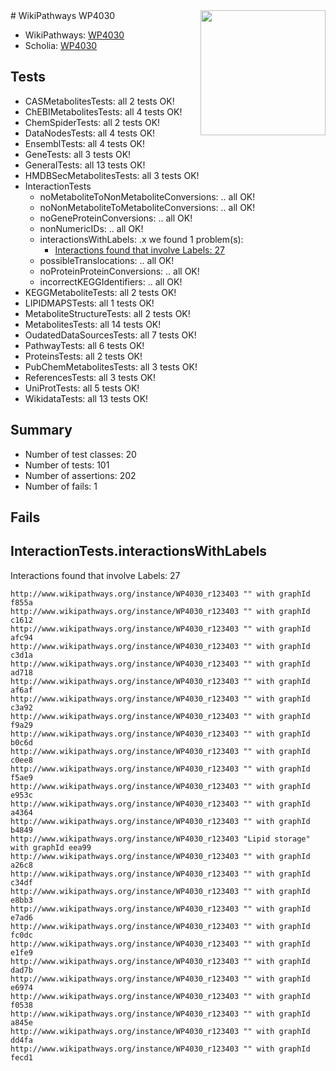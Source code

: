 <img style="float: right; width: 200px" src="https://upload.wikimedia.org/wikipedia/commons/thumb/8/83/Wplogo_with_text_500.png/640px-Wplogo_with_text_500.png" />
# WikiPathways WP4030

* WikiPathways: [WP4030](https://new.wikipathways.org/pathways/WP4030)
* Scholia: [WP4030](https://scholia.toolforge.org/wikipathways/WP4030)
## Tests
* CASMetabolitesTests: all 2 tests OK!
* ChEBIMetabolitesTests: all 4 tests OK!
* ChemSpiderTests: all 2 tests OK!
* DataNodesTests: all 4 tests OK!
* EnsemblTests: all 4 tests OK!
* GeneTests: all 3 tests OK!
* GeneralTests: all 13 tests OK!
* HMDBSecMetabolitesTests: all 3 tests OK!
* InteractionTests
    * noMetaboliteToNonMetaboliteConversions: .. all OK!
    * noNonMetaboliteToMetaboliteConversions: .. all OK!
    * noGeneProteinConversions: .. all OK!
    * nonNumericIDs: .. all OK!
    * interactionsWithLabels: .x we found 1 problem(s):
        * [Interactions found that involve Labels: 27](#fe97a8de)
    * possibleTranslocations: .. all OK!
    * noProteinProteinConversions: .. all OK!
    * incorrectKEGGIdentifiers: .. all OK!
* KEGGMetaboliteTests: all 2 tests OK!
* LIPIDMAPSTests: all 1 tests OK!
* MetaboliteStructureTests: all 2 tests OK!
* MetabolitesTests: all 14 tests OK!
* OudatedDataSourcesTests: all 7 tests OK!
* PathwayTests: all 6 tests OK!
* ProteinsTests: all 2 tests OK!
* PubChemMetabolitesTests: all 3 tests OK!
* ReferencesTests: all 3 tests OK!
* UniProtTests: all 5 tests OK!
* WikidataTests: all 13 tests OK!


## Summary

* Number of test classes: 20
* Number of tests: 101
* Number of assertions: 202
* Number of fails: 1

## Fails

<a name="fe97a8de" />

## InteractionTests.interactionsWithLabels

Interactions found that involve Labels: 27
```
http://www.wikipathways.org/instance/WP4030_r123403 "" with graphId f855a
http://www.wikipathways.org/instance/WP4030_r123403 "" with graphId c1612
http://www.wikipathways.org/instance/WP4030_r123403 "" with graphId afc94
http://www.wikipathways.org/instance/WP4030_r123403 "" with graphId c3d1a
http://www.wikipathways.org/instance/WP4030_r123403 "" with graphId ad718
http://www.wikipathways.org/instance/WP4030_r123403 "" with graphId af6af
http://www.wikipathways.org/instance/WP4030_r123403 "" with graphId c3a92
http://www.wikipathways.org/instance/WP4030_r123403 "" with graphId f9a29
http://www.wikipathways.org/instance/WP4030_r123403 "" with graphId b0c6d
http://www.wikipathways.org/instance/WP4030_r123403 "" with graphId c0ee8
http://www.wikipathways.org/instance/WP4030_r123403 "" with graphId f5ae9
http://www.wikipathways.org/instance/WP4030_r123403 "" with graphId e953c
http://www.wikipathways.org/instance/WP4030_r123403 "" with graphId a4364
http://www.wikipathways.org/instance/WP4030_r123403 "" with graphId b4849
http://www.wikipathways.org/instance/WP4030_r123403 "Lipid storage" with graphId eea99
http://www.wikipathways.org/instance/WP4030_r123403 "" with graphId a26c8
http://www.wikipathways.org/instance/WP4030_r123403 "" with graphId c34df
http://www.wikipathways.org/instance/WP4030_r123403 "" with graphId e8bb3
http://www.wikipathways.org/instance/WP4030_r123403 "" with graphId e7ad6
http://www.wikipathways.org/instance/WP4030_r123403 "" with graphId fc0dc
http://www.wikipathways.org/instance/WP4030_r123403 "" with graphId e1fe9
http://www.wikipathways.org/instance/WP4030_r123403 "" with graphId dad7b
http://www.wikipathways.org/instance/WP4030_r123403 "" with graphId e6974
http://www.wikipathways.org/instance/WP4030_r123403 "" with graphId f0538
http://www.wikipathways.org/instance/WP4030_r123403 "" with graphId a845e
http://www.wikipathways.org/instance/WP4030_r123403 "" with graphId dd4fa
http://www.wikipathways.org/instance/WP4030_r123403 "" with graphId fecd1
```

